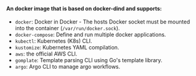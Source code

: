 #### An docker image that is based on docker-dind and supports:
* `docker`: Docker in Docker - The hosts Docker socket must be mounted into the container (`/var/run/docker.sock`).
* `docker-compose`: Define and run multiple docker applications.
* `kubectl`: Kubernetes (K8s) CLI.
* `kustomize`: Kubernetes YAML compilation.
* `aws`: the official AWS CLI.
* `gomplate`: Template parsing CLI using Go's template library.
* `argo`: Argo CLI to manage argo workflows.
